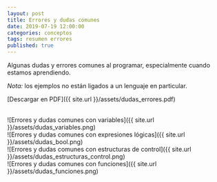 ```yaml
---
layout: post
title: Errores y dudas comunes
date: 2019-07-19 12:00:00
categories: conceptos
tags: resumen errores
published: true
---
```


Algunas dudas y errores comunes al programar, especialmente cuando estamos aprendiendo.

*Nota:* los ejemplos no están ligados a un lenguaje en particular.

[Descargar en PDF]({{ site.url }}/assets/dudas_errores.pdf)


<br>![Errores y dudas comunes con variables]({{ site.url }}/assets/dudas_variables.png)
<br>![Errores y dudas comunes con expresiones lógicas]({{ site.url }}/assets/dudas_bool.png)
<br>![Errores y dudas comunes con estructuras de control]({{ site.url }}/assets/dudas_estructuras_control.png)
<br>![Errores y dudas comunes con funciones]({{ site.url }}/assets/dudas_funciones.png)
